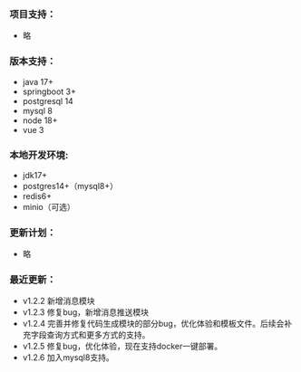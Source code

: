 ### 项目支持：

* 略

### 版本支持：

* java 17+
* springboot 3+
* postgresql 14
* mysql 8
* node 18+
* vue 3

### 本地开发环境:

* jdk17+
* postgres14+（mysql8+）
* redis6+
* minio（可选）

### 更新计划：

* 略

### 最近更新：

* v1.2.2 新增消息模块
* v1.2.3 修复bug，新增消息推送模块
* v1.2.4 完善并修复代码生成模块的部分bug，优化体验和模板文件。后续会补充字段查询方式和更多方式的支持。
* v1.2.5 修复bug，优化体验，现在支持docker一键部署。
* v1.2.6 加入mysql8支持。